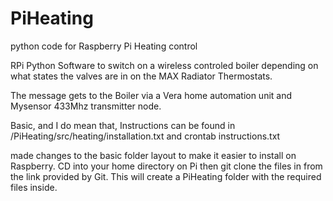 # PiHeating
python code for Raspberry Pi Heating control

RPi Python Software to switch on a wireless controled boiler depending on what states the valves are in on the MAX Radiator Thermostats.

The message gets to the Boiler via a Vera home automation unit and Mysensor 433Mhz transmitter node.

Basic, and I do mean that, Instructions can be found in /PiHeating/src/heating/installation.txt and crontab instructions.txt

made changes to the basic folder layout to make it easier to install on Raspberry. CD into your home directory on Pi then
git clone the files in from the link provided by Git. This will create a PiHeating folder with the required files inside. 
